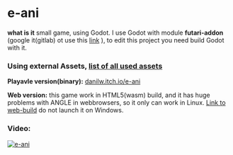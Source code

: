 # e-ani

**what is it** small game, using Godot. I use Godot with module **futari-addon** (google it(gitlab) ot use this [link](https://gitlab.com/polymorphcool/futari-addon) ), to edit this project you need build Godot with it.

### Using external Assets, [list of all used assets](https://github.com/danilw/e-ani/blob/master/USED_ASSETS_LINKS.md)

**Playavle version(binary):** [danilw.itch.io/e-ani](https://danilw.itch.io/e-ani)

**Web version:** this game work in HTML5(wasm) build, and it has huge problems with ANGLE in webbrowsers, so it only can work in Linux. [Link to web-build](https://danilw.itch.io/e-ani-webgl?password=doit) do not launch it on  Windows.

### Video:

[![e-ani](https://danilw.github.io/godot-utils-and-other/yt_e-ani.png)](https://youtu.be/0jKyTBFrpjU)
